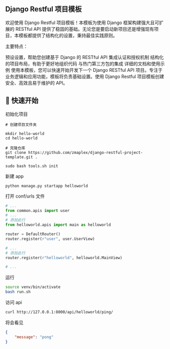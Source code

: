 ## Django Restful 项目模板

欢迎使用 Django Restful 项目模板！本模板为使用 Django 框架构建强大且可扩展的 RESTful API 提供了稳固的基础。无论您是要启动新项目还是增强现有项目，本模板都提供了结构化的设置，秉持最佳实践原则。

主要特点：

预设设置，帮助您创建基于 Django 的 RESTful API
集成认证和授权机制
结构化的项目布局，有助于更好地组织代码
与热门第三方包的集成
详细的文档和使用示例
使用本模板，您可以快速开始开发下一个 Django RESTful API 项目。专注于业务逻辑和应用功能，模板将负责基础设置。使用 Django Restful 项目模板创建安全、高效且易于维护的 API。

## 🚀 快速开始

初始化项目

```
# 创建项目文件夹

mkdir hello-world
cd hello-world

# 克隆仓库
git clone https://github.com/zmaplex/django-restful-project-template.git .

sudo bash tools.sh init
```

新建 app
```
python manage.py startapp helloworld
```
打开 conf/urls 文件
```python
# ...
from common.apis import user
# ...
# 添加此行
from helloworld.apis import main as helloworld

router = DefaultRouter()
router.register(r"user", user.UserView)

# ...
# 添加此行
router.register(r"helloworld", helloworld.MainView)

# ...
``` 

运行

```bash
source venv/bin/activate
bash run.sh
```
访问 api 

```bash
curl http://127.0.0.1:8000/api/helloworld/ping/
```

将会看见 
```json
{
    "message": "pong"
}
```
